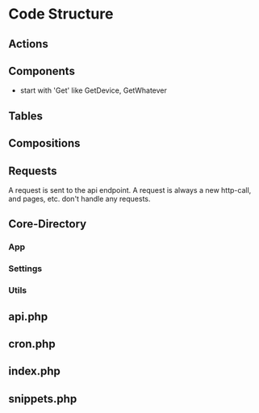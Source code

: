 # Code Structure 

## Actions

## Components 
- start with 'Get' like GetDevice, GetWhatever

## Tables

## Compositions 

## Requests

A request is sent to the api endpoint.
A request is always a new http-call, and pages, etc. don't handle 
any requests.


## Core-Directory

### App

### Settings

### Utils

## api.php

## cron.php

## index.php

## snippets.php